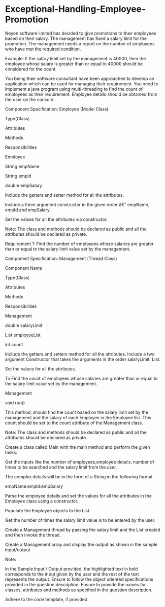 # Exceptional-Handling-Employee-Promotion

Neyon software limited has decided to give promotions to their employees based on their salary. The management has fixed a salary limit for the promotion. The management needs a report on the number of employees who have met the required condition.

Example: If the salary limit set by the management is 40000, then the employee whose salary is greater than or equal to 40000 should be considered for the count.

You being their software consultant have been approached to develop an application which can be used for managing their requirement. You need to implement a java program using multi-threading to find the count of employees as their requirement. Employee details should be obtained from the user on the console.

Component Specification: Employee (Model Class)

Type(Class)

Attributes

Methods

Responsibilities

Employee

String empName

String empId

double empSalary

Include the getters and setter method for all the attributes.

Include a three argument constructor in the given order â€“ empName, empId and empSalary.

Set the values for all the attributes via constructor.

Note: The class and methods should be declared as public and all the attributes should be declared as private.

Requirement 1: Find the number of employees whose salaries are greater than or equal to the salary limit value set by the management.

Component Specification: Management (Thread Class)

Component Name

Type(Class)

Attributes

Methods

Responsibilities

Management

double salaryLimit

List<Employee> employeeList

int count





Include the getters and setters method for all the attributes. Include a two argument Constructor that takes the arguments in the order salaryLimit, List<Employee>.

Set the values for all the attributes.

To Find the count of employees whose salaries are greater than or equal to the salary limit value set by the management.

Management



void run()

This method, should find the count based on the salary limit set by the management and the salary of each Employee in the Employee list. This count should be set to the count attribute of the Management class.

Note: The class and methods should be declared as public and all the attributes should be declared as private.

Create a class called Main with the main method and perform the given tasks:

Get the inputs like the number of employees,employee details, number of times to be searched and the salary limit from the user.

The complex details will be in the form of a String in the following format

empName:empId:empSalary

Parse the employee details and set the values for all the attributes in the Employee class using a constructor.

Populate the Employee objects to the List.

Get the number of times the salary limit value is to be entered by the user.

Create a Management thread by passing the salary limit and the List created and then invoke the thread.

Create a Management array and display the output as shown in the sample input/output

Note:

In the Sample Input / Output provided, the highlighted text in bold corresponds to the input given by the user and the rest of the text represents the output.
Ensure to follow the object oriented specifications provided in the question description.
Ensure to provide the names for classes, attributes and methods as specified in the question description.

Adhere to the code template, if provided.
